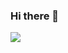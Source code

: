 ### Hi there 👋
[![](https://github-readme-stats.vercel.app/api?username=YuyuuA)](https://github.com/YuyuA)
